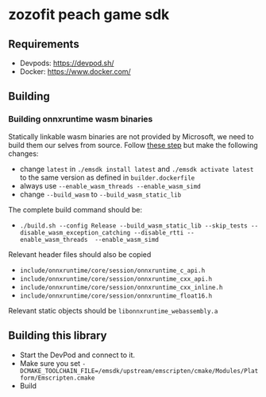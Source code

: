 # zozofit peach game sdk

## Requirements

- Devpods: https://devpod.sh/
- Docker: https://www.docker.com/

## Building

### Building onnxruntime wasm binaries

Statically linkable wasm binaries are not provided by Microsoft, we need to build them our selves from source.
Follow [these step](https://onnxruntime.ai/docs/build/web.html) but make the following changes:

- change `latest` in `./emsdk install latest` and `./emsdk activate latest` to the same version as defined in `builder.dockerfile`
- always use `--enable_wasm_threads	--enable_wasm_simd`
- change `--build_wasm` to `--build_wasm_static_lib`

The complete build command should be: 

- `./build.sh --config Release --build_wasm_static_lib --skip_tests --disable_wasm_exception_catching --disable_rtti --enable_wasm_threads	--enable_wasm_simd`

Relevant header files should also be copied

- `include/onnxruntime/core/session/onnxruntime_c_api.h`
- `include/onnxruntime/core/session/onnxruntime_cxx_api.h`
- `include/onnxruntime/core/session/onnxruntime_cxx_inline.h`
- `include/onnxruntime/core/session/onnxruntime_float16.h`

Relevant static objects should be `libonnxruntime_webassembly.a`

## Building this library

- Start the DevPod and connect to it.
- Make sure you set `-DCMAKE_TOOLCHAIN_FILE=/emsdk/upstream/emscripten/cmake/Modules/Platform/Emscripten.cmake`
- Build